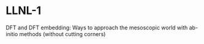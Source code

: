 # LLNL-1
DFT and DFT embedding: Ways to approach the mesoscopic world with ab-initio methods (without cutting corners)

